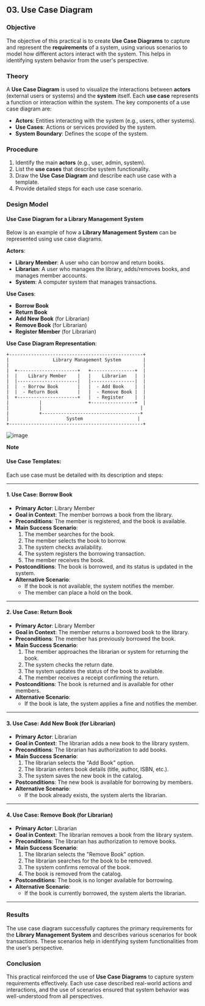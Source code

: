 ## **03. Use Case Diagram**

### **Objective**
The objective of this practical is to create **Use Case Diagrams** to capture and represent the **requirements** of a system, using various scenarios to model how different actors interact with the system. This helps in identifying system behavior from the user's perspective.

### **Theory**
A **Use Case Diagram** is used to visualize the interactions between **actors** (external users or systems) and the **system** itself. Each **use case** represents a function or interaction within the system. The key components of a use case diagram are:
- **Actors**: Entities interacting with the system (e.g., users, other systems).
- **Use Cases**: Actions or services provided by the system.
- **System Boundary**: Defines the scope of the system.

### **Procedure**
1. Identify the main **actors** (e.g., user, admin, system).
2. List the **use cases** that describe system functionality.
3. Draw the **Use Case Diagram** and describe each use case with a template.
4. Provide detailed steps for each use case scenario.

### **Design Model**
#### **Use Case Diagram for a Library Management System**
Below is an example of how a **Library Management System** can be represented using use case diagrams.

**Actors**:
- **Library Member**: A user who can borrow and return books.
- **Librarian**: A user who manages the library, adds/removes books, and manages member accounts.
- **System**: A computer system that manages transactions.

**Use Cases**:
- **Borrow Book**
- **Return Book**
- **Add New Book** (for Librarian)
- **Remove Book** (for Librarian)
- **Register Member** (for Librarian)

**Use Case Diagram Representation**:

```
+-------------------------------------------------+
|                Library Management System        |
|                                                 |
|  +----------------------+   +----------------+  |
|  |    Library Member    |   |    Librarian   |  |
|  |----------------------|   |----------------|  |
|  |  - Borrow Book       |   |  - Add Book    |  |
|  |  - Return Book       |   |  - Remove Book |  |
|  +----------------------+   |  - Register    |  |
|           |                 +----------------+  |
|           |                                    |
|           +------------------------------------+
|                     System                    |
+-------------------------------------------------+
```

![image](https://github.com/user-attachments/assets/aa9557ce-6699-4995-be33-83bc8fc383b0)


**Note**

#### **Use Case Templates**:
Each use case must be detailed with its description and steps:

---

#### **1. Use Case: Borrow Book**

- **Primary Actor**: Library Member
- **Goal in Context**: The member borrows a book from the library.
- **Preconditions**: The member is registered, and the book is available.
- **Main Success Scenario**:
  1. The member searches for the book.
  2. The member selects the book to borrow.
  3. The system checks availability.
  4. The system registers the borrowing transaction.
  5. The member receives the book.
- **Postconditions**: The book is borrowed, and its status is updated in the system.
- **Alternative Scenario**:
  - If the book is not available, the system notifies the member.
  - The member can place a hold on the book.

---

#### **2. Use Case: Return Book**

- **Primary Actor**: Library Member
- **Goal in Context**: The member returns a borrowed book to the library.
- **Preconditions**: The member has previously borrowed the book.
- **Main Success Scenario**:
  1. The member approaches the librarian or system for returning the book.
  2. The system checks the return date.
  3. The system updates the status of the book to available.
  4. The member receives a receipt confirming the return.
- **Postconditions**: The book is returned and is available for other members.
- **Alternative Scenario**:
  - If the book is late, the system applies a fine and notifies the member.

---

#### **3. Use Case: Add New Book** (for Librarian)

- **Primary Actor**: Librarian
- **Goal in Context**: The librarian adds a new book to the library system.
- **Preconditions**: The librarian has authorization to add books.
- **Main Success Scenario**:
  1. The librarian selects the "Add Book" option.
  2. The librarian enters book details (title, author, ISBN, etc.).
  3. The system saves the new book in the catalog.
- **Postconditions**: The new book is available for borrowing by members.
- **Alternative Scenario**:
  - If the book already exists, the system alerts the librarian.

---

#### **4. Use Case: Remove Book** (for Librarian)

- **Primary Actor**: Librarian
- **Goal in Context**: The librarian removes a book from the library system.
- **Preconditions**: The librarian has authorization to remove books.
- **Main Success Scenario**:
  1. The librarian selects the "Remove Book" option.
  2. The librarian searches for the book to be removed.
  3. The system confirms removal of the book.
  4. The book is removed from the catalog.
- **Postconditions**: The book is no longer available for borrowing.
- **Alternative Scenario**:
  - If the book is currently borrowed, the system alerts the librarian.

---

### **Results**
The use case diagram successfully captures the primary requirements for the **Library Management System** and describes various scenarios for book transactions. These scenarios help in identifying system functionalities from the user’s perspective.

### **Conclusion**
This practical reinforced the use of **Use Case Diagrams** to capture system requirements effectively. Each use case described real-world actions and interactions, and the use of scenarios ensured that system behavior was well-understood from all perspectives.
